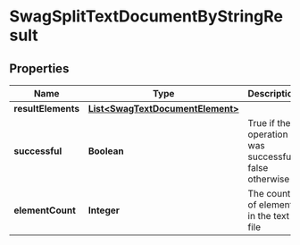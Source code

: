 
# SwagSplitTextDocumentByStringResult

## Properties
Name | Type | Description | Notes
------------ | ------------- | ------------- | -------------
**resultElements** | [**List&lt;SwagTextDocumentElement&gt;**](SwagTextDocumentElement.md) |  |  [optional]
**successful** | **Boolean** | True if the operation was successful, false otherwise |  [optional]
**elementCount** | **Integer** | The count of elements in the text file |  [optional]



